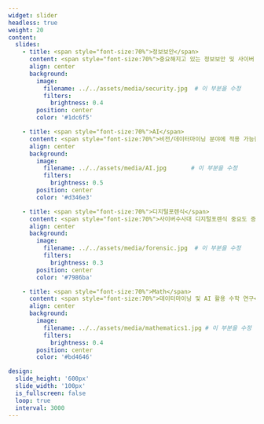 ```yaml
---
widget: slider
headless: true
weight: 20
content:
  slides:
    - title: <span style="font-size:70%">정보보안</span>
      content: <span style="font-size:70%">중요해지고 있는 정보보안 및 사이버 보안</span>
      align: center
      background:
        image:
          filename: ../../assets/media/security.jpg  # 이 부분을 수정
          filters:
            brightness: 0.4
        position: center
        color: '#1dc6f5'

    - title: <span style="font-size:70%">AI</span>
      content: <span style="font-size:70%">비전/데이터마이닝 분야에 적용 가능한 AI 기술 개발</span>
      align: center
      background:
        image:
          filename: ../../assets/media/AI.jpg       # 이 부분을 수정
          filters:
            brightness: 0.5
        position: center
        color: '#d346e3'

    - title: <span style="font-size:70%">디지털포렌식</span>
      content: <span style="font-size:70%">사이버수사대 디지털포렌식 중요도 증가</span>
      align: center
      background:
        image:
          filename: ../../assets/media/forensic.jpg  # 이 부분을 수정
          filters:
            brightness: 0.3
        position: center
        color: '#7986ba'

    - title: <span style="font-size:70%">Math</span>
      content: <span style="font-size:70%">데이터마이닝 및 AI 활용 수학 연구</span>
      align: center
      background:
        image:
          filename: ../../assets/media/mathematics1.jpg # 이 부분을 수정
          filters:
            brightness: 0.4
        position: center
        color: '#bd4646'

design:
  slide_height: '600px'
  slide_width: '100px'
  is_fullscreen: false
  loop: true
  interval: 3000
---
```

